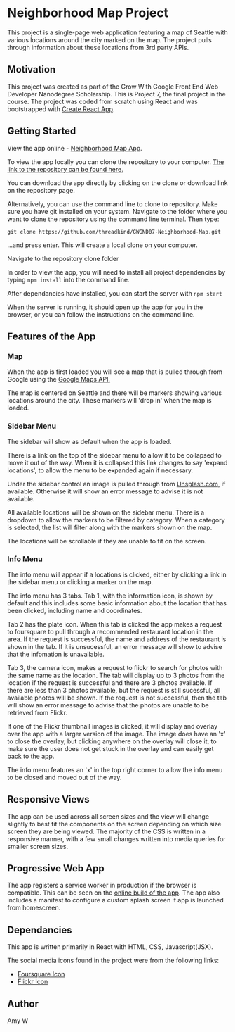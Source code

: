 # Neighborhood Map Project
This project is a single-page web application featuring a map of Seattle with various locations around the city marked on the map. The project pulls through information about these locations from 3rd party APIs.


## Motivation
This project was created as part of the Grow With Google Front End Web Developer Nanodegree Scholarship. This is Project 7, the final project in the course.
The project was coded from scratch using React and was bootstrapped with [Create React App](https://github.com/facebookincubator/create-react-app).


## Getting Started
View the app online - [ Neighborhood Map App](http://portfolio.threadkind.com/GWGND07-Neighborhood-Map/).

To view the app locally you can clone the repository to your computer.
[The link to the repository can be found here.](https://github.com/threadkind/GWGND07-Neighborhood-Map)

You can download the app directly by clicking on the clone or download link on the repository page.

Alternatively, you can use the command line to clone to repository.
Make sure you have git installed on your system.
Navigate to the folder where you want to clone the repository using the command line terminal.
Then type:
```
git clone https://github.com/threadkind/GWGND07-Neighborhood-Map.git
```
...and press enter.
This will create a local clone on your computer.

Navigate to the repository clone folder

In order to view the app, you will need to install all project dependencies by typing `npm install` into the command line.

After dependancies have installed, you can start the server with `npm start`

When the server is running, it should open up the app for you in the browser, or you can follow the instructions on the command line.


## Features of the App

### Map
When the app is first loaded you will see a map that is pulled through from Google using the [Google Maps API.](https://developers.google.com/maps/documentation/)

The map is centered on Seattle and there will be markers showing various locations around the city.
These markers will 'drop in' when the map is loaded.

### Sidebar Menu
The sidebar will show as default when the app is loaded.

There is a link on the top of the sidebar menu to allow it to be collapsed to move it out of the way. When it is collapsed this link changes to say 'expand locations', to allow the menu to be expanded again if necessary.

Under the sidebar control an image is pulled through from [Unsplash.com](https://unsplash.com/), if available. Otherwise it will show an error message to advise it is not available.

All available locations will be shown on the sidebar menu. There is a dropdown to allow the markers to be filtered by category. When a category is selected, the list will filter along with the markers shown on the map.

The locations will be scrollable if they are unable to fit on the screen.

### Info Menu
The info menu will appear if a locations is clicked, either by clicking a link in the sidebar menu or clicking a marker on the map.

The info menu has 3 tabs. Tab 1, with the information icon, is shown by default and this includes some basic information about the location that has been clicked, including name and coordinates.

Tab 2 has the plate icon. When this tab is clicked the app makes a request to foursquare to pull through a recommended restaurant location in the area. If the request is successful, the name and address of the restaurant is shown in the tab. If it is unsucessful, an error message will show to advise that the infomation is unavailable.

Tab 3, the camera icon, makes a request to flickr to search for photos with the same name as the location. The tab will display up to 3 photos from the location if the request is successful and there are 3 photos available. If there are less than 3 photos available, but the request is still sucessful, all available photos will be shown.
If the request is not successful, then the tab will show an error message to advise that the photos are unable to be retrieved from Flickr.

If one of the Flickr thumbnail images is clicked, it will display and overlay over the app with a larger version of the image. The image does have an 'x' to close the overlay, but clicking anywhere on the overlay will close it, to make sure the user does not get stuck in the overlay and can easily get back to the app.

The info menu features an 'x' in the top right corner to allow the info menu to be closed and moved out of the way.


## Responsive Views
The app can be used across all screen sizes and the view will change slightly to best fit the components on the screen depending on which size screen they are being viewed. The majority of the CSS is written in a responsive manner, with a few small changes written into media queries for smaller screen sizes.

## Progressive Web App
The app registers a service worker in production if the browser is compatible. This can be seen on the [online build of the app](https://portfolio.threadkind.com/GWGND07-Neighborhood-Map/).
The app also includes a manifest to configure a custom splash screen if app is launched from homescreen.


## Dependancies
This app is written primarily in React with HTML, CSS, Javascript(JSX).

The social media icons found in the project were from the following links:
* [Foursquare Icon](http://icons-for-free.com/icon/four_square_foursquare_icon_386632.html)
* [Flickr Icon](http://iconbug.com/detail/icon/653/flickr/)


## Author
Amy W
